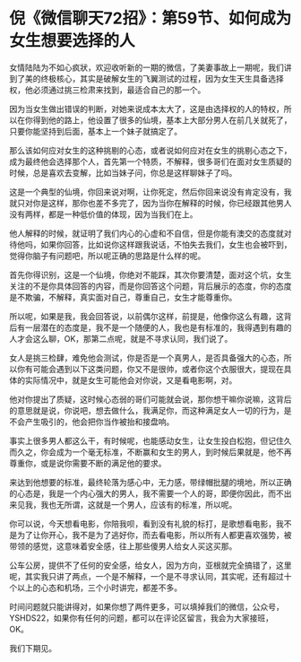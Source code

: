 # 倪《微信聊天72招》：第59节、如何成为女生想要选择的人

女情陆陆为不如心疯狀，欢迎收听新的一期的微信，了美妻事故上一期呢，我们讲到了美的终极核心，其实是破解女生的飞翼测试的过程，因为女生天生具备选择权，他必须通过挑三检肃来找到，最适合自己的那一个。

因为当女生做出错误的判断，对她来说成本太大了，这是由选择权的人的特权，所以在你得到他的路上，他设置了很多的仙境，基本上大部分男人在前几关就死了，只要你能坚持到后面，基本上一个妹子就搞定了。

那么该如何应对女生的这种挑剔的心态，或者说如何应对在女生的挑剔心态之下，成为最终他会选择那个人，首先第一个特质，不解释，很多哥们在面对女生质疑的时候，总是喜欢去变解，比如当妹子问，你总是这样聊妹子了吗。

这是一个典型的仙境，你回来说对啊，让你死定，然后你回来说没有肯定没有，我就只对你是这样，那你也差不多完了，因为当你在解释的时候，你已经跟其他男人没有两样，都是一种低价值的体现，因为当我们在上。

他人解释的时候，就证明了我们内心的心虚和不自信，但是你能有澳交的态度就对待他吗，如果你回答，比如说你这样跟我说话，不怕失去我们，女生也会被吓到，觉得你脑子有问题吧，所以呢正确的思路是什么样的呢。

首先你得识别，这是一个仙境，你绝对不能踩，其次你要清楚，面对这个坑，女生关注的不是你具体回答的内容，而是你回答这个问题，背后展示的态度，你的态度是不欺骗，不解释，真实面对自己，尊重自己，女生才能尊重你。

所以呢，如果是我，我会回答说，以前偶尔这样，前提是，他像你这么有趣，这背后有一层潜在的态度是，我不是一个随便的人，我也是有标准的，我得遇到有趣的人才会这么聊，OK，那第二点呢，就是不寻求认同，我们说了。

女人是挑三检肆，难免他会测试，你是否是一个真男人，是否具备强大的心态，所以你有可能会遇到以下这类问题，你又不是很帅，或者你这个衣服很大，提现在具体的实际情况中，就是女生可能他会对你说，又是看电影啊，对。

他对你提出了质疑，这时候心态弱的哥们可能就会说，那你想干嘛你说嘛，这背后的意思就是说，你说吧，想去做什么，我满足你，而这种满足女人一切的行为，是不会产生吸引的，他会把你当作被抬和接盘响。

事实上很多男人都这么干，有时候呢，也能感动女生，让女生投白松抱，但记住久而久之，你会成为一个毫无标准，不断赢和女生的男人，到时候后果就是，他不再尊重你，或是说你需要不断的满足他的要求。

来达到他想要的标准，最终轮落为感心中，无力感，带绿帽批腿的境地，所以正确的心态是，我是一个内心强大的男人，我不需要一个人的哥，即便你因此，而不出来见我，我也无所谓，这就是一个男人，应该有的标准，所以呢。

你可以说，今天想看电影，你陪我呗，看到没有礼貌的标打，是歌想看电影，我不是为了让你开心，我不是为了逃好你，而去看电影，所以所有人都更喜欢强势，被带领的感觉，这意味着安全感，往上那些傻男人给女人买这买那。

公车公房，提供不了任何的安全感，给女人，因为方向，亚根就完全搞错了，这里呢，其实我只讲了两点，一个是不解释，一个是不寻求认同，其实呢，还有超过十个以上的心态和机场，三个小时讲完，都差不多。

时间问题就只能讲得对，如果你想了两件更多，可以填掉我们的微信，公众号，YSHDS22，如果你有任何的问题，都可以在评论区留言，我会为大家接班，OK。

我们下期见。